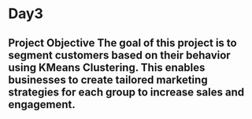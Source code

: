 # Day3
## Project Objective  The goal of this project is to segment customers based on their behavior using **KMeans Clustering**. This enables businesses to create tailored marketing strategies for each group to increase sales and engagement.

